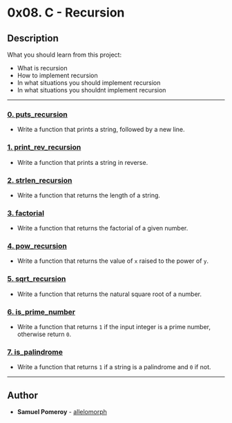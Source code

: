 # 0x08. C - Recursion

## Description
What you should learn from this project:

* What is recursion
* How to implement recursion
* In what situations you should implement recursion
* In what situations you shouldnt implement recursion

---

### [0. puts_recursion](./0-puts_recursion.c)
* Write a function that prints a string, followed by a new line.


### [1. print_rev_recursion](./1-print_rev_recursion.c)
* Write a function that prints a string in reverse.


### [2. strlen_recursion](./2-strlen_recursion.c)
* Write a function that returns the length of a string.


### [3. factorial](./3-factorial.c)
* Write a function that returns the factorial of a given number.


### [4. pow_recursion](./4-pow_recursion.c)
* Write a function that returns the value of `x` raised to the power of `y`.


### [5. sqrt_recursion](./5-sqrt_recursion.c)
* Write a function that returns the natural square root of a number.


### [6. is_prime_number](./6-is_prime_number.c)
* Write a function that returns `1` if the input integer is a prime number, otherwise return `0`.


### [7. is_palindrome](./7-is_palindrome.c)
* Write a function that returns `1` if a string is a palindrome and `0` if not.


---

## Author
* **Samuel Pomeroy** - [allelomorph](github.com/allelomorph)
